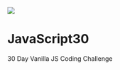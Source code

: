 ﻿![](https://javascript30.com/images/JS3-social-share.png)

# JavaScript30

30 Day Vanilla JS Coding Challenge

